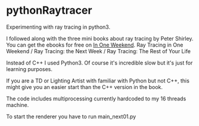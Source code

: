 # pythonRaytracer

Experimenting with ray tracing in python3.

I followed along with the three mini books about ray tracing by Peter Shirley.
You can get the ebooks for free on [In One Weekend](http://in1weekend.blogspot.com/).
Ray Tracing in One Weekend / Ray Tracing: the Next Week / Ray Tracing: The Rest of Your Life

Instead of C++ I used Python3. Of course it's incredible slow but it's just for learning purposes.

If you are a TD or Lighting Artist with familiar with Python but not C++, 
this might give you an easier start than the C++ version in the book.

The code includes multiprocessing currently hardcoded to my 16 threads machine.

To start the renderer you have to run main_next01.py
